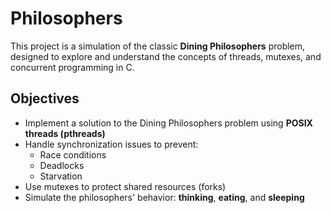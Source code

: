 # Philosophers
This project is a simulation of the classic **Dining Philosophers** problem, designed to explore and understand the concepts of threads, mutexes, and concurrent programming in C.

## Objectives

- Implement a solution to the Dining Philosophers problem using **POSIX threads (pthreads)**
- Handle synchronization issues to prevent:
  - Race conditions
  - Deadlocks
  - Starvation
- Use mutexes to protect shared resources (forks)
- Simulate the philosophers' behavior: **thinking**, **eating**, and **sleeping**
